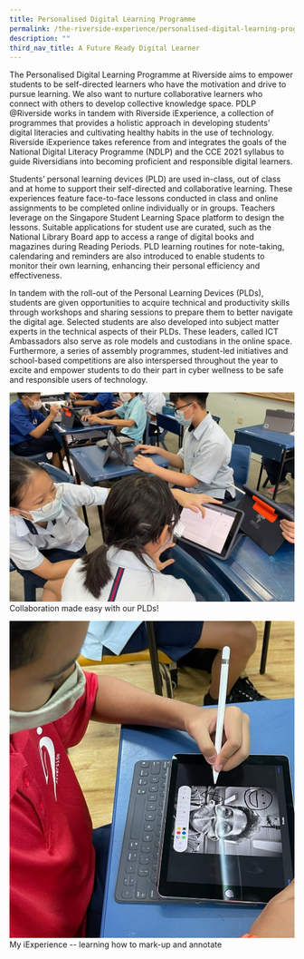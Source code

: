 ```yaml
---
title: Personalised Digital Learning Programme
permalink: /the-riverside-experience/personalised-digital-learning-programme/
description: ""
third_nav_title: A Future Ready Digital Learner
---
```





The Personalised Digital Learning Programme at Riverside aims to empower students to be self-directed learners who have the motivation and drive to pursue learning. We also want to nurture collaborative learners who connect with others to develop collective knowledge space. PDLP @Riverside works in tandem with Riverside iExperience, a collection of programmes that provides a holistic approach in developing students’ digital literacies and cultivating healthy habits in the use of technology. Riverside iExperience takes reference from and integrates the goals of the National Digital Literacy Programme (NDLP) and the CCE 2021 syllabus to guide Riversidians into becoming proficient and responsible digital learners.


Students’ personal learning devices (PLD) are used in-class, out of class and at home to support their self-directed and collaborative learning. These experiences feature face-to-face lessons conducted in class and online assignments to be completed online individually or in groups. Teachers leverage on the Singapore Student Learning Space platform to design the lessons. Suitable applications for student use are curated, such as the National Library Board app to access a range of digital books and magazines during Reading Periods. PLD learning routines for note-taking, calendaring and reminders are also introduced to enable students to monitor their own learning, enhancing their personal efficiency and effectiveness.


In tandem with the roll-out of the Personal Learning Devices (PLDs), students are given opportunities to acquire technical and productivity skills through workshops and sharing sessions to prepare them to better navigate the digital age. Selected students are also developed into subject matter experts in the technical aspects of their PLDs. These leaders, called ICT Ambassadors also serve as role models and custodians in the online space. Furthermore, a series of assembly programmes, student-led initiatives and school-based competitions are also interspersed throughout the year to excite and empower students to do their part in cyber wellness to be safe and responsible users of technology.

![Collaboration made easy with our PLDs!](/images/Collaboration%20made%20easy%20with%20PLDs.jpg)
Collaboration made easy with our PLDs!

![My iExperience -- learning how to mark-up and annotate](/images/My%20iExperience%20--learning%20how%20to%20mark-up%20and%20annotate.jpg)
My iExperience -- learning how to mark-up and annotate